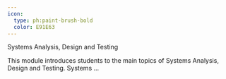 ```yaml
---
icon:
  type: ph:paint-brush-bold
  color: E91E63
---
```


Systems Analysis, Design and Testing

This module introduces students to the main topics of Systems Analysis, Design and Testing. Systems  ... 
